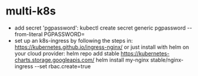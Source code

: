 # multi-k8s

- add secret 'pgpassword':
   kubectl create secret generic pgpassword --from-literal  PGPASSWORD=<Your-PASSWORD>
- set up an k8s-ingress by following the steps in:
  https://kubernetes.github.io/ingress-nginx/
  or just install with helm on your cloud provider:
  helm repo add stable https://kubernetes-charts.storage.googleapis.com/
  helm install my-nginx stable/nginx-ingress --set rbac.create=true 
